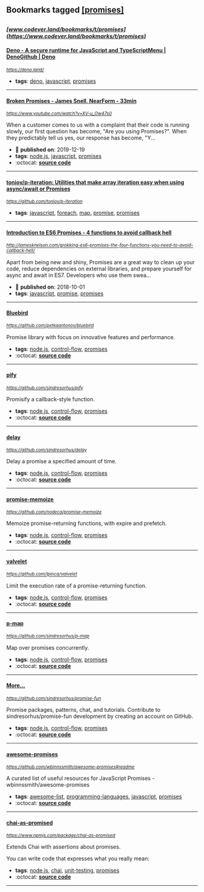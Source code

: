 ## Bookmarks tagged [[promises]](https://www.codever.land/search?q=[promises])

_<sup><sup>[www.codever.land/bookmarks/t/promises](https://www.codever.land/bookmarks/t/promises)</sup></sup>_
---
#### [Deno - A secure runtime for JavaScript and TypeScriptMenu | DenoGithub | Deno](https://deno.land/)
_<sup>https://deno.land/</sup>_

* **tags**: [deno](../tagged/deno.md), [javascript](../tagged/javascript.md), [promises](../tagged/promises.md)
---
#### [Broken Promises - James Snell, NearForm - 33min](https://www.youtube.com/watch?v=XV-u_Ow47s0)
_<sup>https://www.youtube.com/watch?v=XV-u_Ow47s0</sup>_

When a customer comes to us with a complaint that their code is running slowly, our first question has become, "Are you using Promises?". When they predictably tell us yes, our response has become, "Y...
* :calendar: **published on**: 2019-12-19
* **tags**: [node.js](../tagged/node.js.md), [javascript](../tagged/javascript.md), [promises](../tagged/promises.md)
* :octocat: **[source code](https://github.com/jasnell/broken-promises)**
---
#### [toniov/p-iteration: Utilities that make array iteration easy when using async/await or Promises](https://github.com/toniov/p-iteration)
_<sup>https://github.com/toniov/p-iteration</sup>_

* **tags**: [javascript](../tagged/javascript.md), [foreach](../tagged/foreach.md), [map](../tagged/map.md), [promise](../tagged/promise.md), [promises](../tagged/promises.md)
---
#### [Introduction to ES6 Promises - 4 functions to avoid callback hell](http://jamesknelson.com/grokking-es6-promises-the-four-functions-you-need-to-avoid-callback-hell/)
_<sup>http://jamesknelson.com/grokking-es6-promises-the-four-functions-you-need-to-avoid-callback-hell/</sup>_

Apart from being new and shiny, Promises are a great way to clean up your code, reduce dependencies on external libraries, and prepare yourself for async and await in ES7. Developers who use them swea...
* :calendar: **published on**: 2018-10-01
* **tags**: [javascript](../tagged/javascript.md), [promise](../tagged/promise.md), [promises](../tagged/promises.md)
---
#### [Bluebird](https://github.com/petkaantonov/bluebird)
_<sup>https://github.com/petkaantonov/bluebird</sup>_

Promise library with focus on innovative features and performance.
* **tags**: [node.js](../tagged/node.js.md), [control-flow](../tagged/control-flow.md), [promises](../tagged/promises.md)
* :octocat: **[source code](https://github.com/petkaantonov/bluebird)**
---
#### [pify](https://github.com/sindresorhus/pify)
_<sup>https://github.com/sindresorhus/pify</sup>_

Promisify a callback-style function.
* **tags**: [node.js](../tagged/node.js.md), [control-flow](../tagged/control-flow.md), [promises](../tagged/promises.md)
* :octocat: **[source code](https://github.com/sindresorhus/pify)**
---
#### [delay](https://github.com/sindresorhus/delay)
_<sup>https://github.com/sindresorhus/delay</sup>_

Delay a promise a specified amount of time.
* **tags**: [node.js](../tagged/node.js.md), [control-flow](../tagged/control-flow.md), [promises](../tagged/promises.md)
* :octocat: **[source code](https://github.com/sindresorhus/delay)**
---
#### [promise-memoize](https://github.com/nodeca/promise-memoize)
_<sup>https://github.com/nodeca/promise-memoize</sup>_

Memoize promise-returning functions, with expire and prefetch.
* **tags**: [node.js](../tagged/node.js.md), [control-flow](../tagged/control-flow.md), [promises](../tagged/promises.md)
* :octocat: **[source code](https://github.com/nodeca/promise-memoize)**
---
#### [valvelet](https://github.com/lpinca/valvelet)
_<sup>https://github.com/lpinca/valvelet</sup>_

Limit the execution rate of a promise-returning function.
* **tags**: [node.js](../tagged/node.js.md), [control-flow](../tagged/control-flow.md), [promises](../tagged/promises.md)
* :octocat: **[source code](https://github.com/lpinca/valvelet)**
---
#### [p-map](https://github.com/sindresorhus/p-map)
_<sup>https://github.com/sindresorhus/p-map</sup>_

Map over promises concurrently.
* **tags**: [node.js](../tagged/node.js.md), [control-flow](../tagged/control-flow.md), [promises](../tagged/promises.md)
* :octocat: **[source code](https://github.com/sindresorhus/p-map)**
---
#### [More…](https://github.com/sindresorhus/promise-fun)
_<sup>https://github.com/sindresorhus/promise-fun</sup>_

Promise packages, patterns, chat, and tutorials. Contribute to sindresorhus/promise-fun development by creating an account on GitHub.
* **tags**: [node.js](../tagged/node.js.md), [control-flow](../tagged/control-flow.md), [promises](../tagged/promises.md)
* :octocat: **[source code](https://github.com/sindresorhus/promise-fun)**
---
#### [awesome-promises](https://github.com/wbinnssmith/awesome-promises#readme)
_<sup>https://github.com/wbinnssmith/awesome-promises#readme</sup>_

A curated list of useful resources for JavaScript Promises - wbinnssmith/awesome-promises
* **tags**: [awesome-list](../tagged/awesome-list.md), [programming-languages](../tagged/programming-languages.md), [javascript](../tagged/javascript.md), [promises](../tagged/promises.md)
* :octocat: **[source code](https://github.com/wbinnssmith/awesome-promises#readme)**
---
#### [chai-as-promised](https://www.npmjs.com/package/chai-as-promised)
_<sup>https://www.npmjs.com/package/chai-as-promised</sup>_

Extends Chai with assertions about promises.

You can write code that expresses what you really mean:

* **tags**: [node.js](../tagged/node.js.md), [chai](../tagged/chai.md), [unit-testing](../tagged/unit-testing.md), [promises](../tagged/promises.md)
* :octocat: **[source code](https://github.com/domenic/chai-as-promised)**
---
